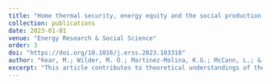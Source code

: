 ```yaml
---
title: "Home thermal security, energy equity and the social production of heat in manufactured housing"
collection: publications
date: 2023-01-01
venue: "Energy Research & Social Science"
order: 3
doi: "https://doi.org/10.1016/j.erss.2023.103318"
author: "Kear, M.; Wilder, M. O.; Martinez-Molina, K.G.; McCann, L.; & Meyer, D."
excerpt: "This article contributes to theoretical understandings of the relationships among extreme heat vulnerability, energy equity and home thermal security (HTS) – the ability to maintain a home thermal environment consistent with basic health, social and financial needs. Based on three years of mixed-methods qualitative research among social service practitioners, landlords and residents of mobile and manufactured housing (MH) communities, we argue that thermal insecurity is a socially produced, rather than intrinsic, feature of MH. We use the thermal struggles of MH residents to illustrate how gaps in research, markets, landlord-tenant law, policy, and specific government programs overlap to produce MH as a site of hyper-exclusion from many tools used to mitigate and adapt to climate risk. We find that most MH residents, despite barriers and a warming climate, are able to maintain some level of HTS. We highlight the small-scale, improvisational strategies that households use to cope and adapt to the extreme temperatures. HTS is an achievement sustained by a variety of elements that cannot be reduced to simple metrics (e.g., presence of air conditioning). We conclude with a practical set of policy recommendations as well as a call for an expansive “climate finance” that includes the improvisational practices of excluded groups as innovations worth learning from and investing in."
---
```

